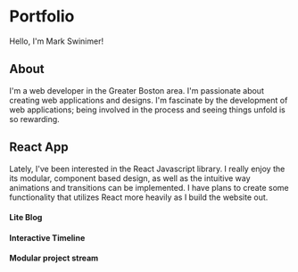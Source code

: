# Portfolio

Hello, I'm Mark Swinimer!

## About

I'm a web developer in the Greater Boston area. I'm passionate about creating web applications and designs. I'm fascinate by the development of web applications; being involved in the process and seeing things unfold is so rewarding.

## React App

Lately, I've been interested in the React Javascript library. I really enjoy the its modular, component based design, as well as the intuitive way animations and transitions can be implemented. I have plans to create some functionality that utilizes React more heavily as I build the website out.

#### Lite Blog
#### Interactive Timeline
#### Modular project stream
